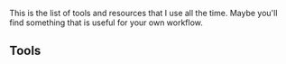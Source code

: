 This is the list of tools and resources that I use all the time.  Maybe you'll find something that is useful for your own workflow.

## Tools

